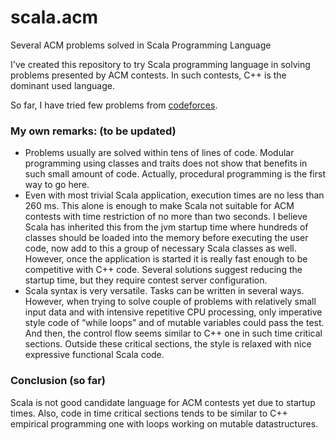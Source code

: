 # scala.acm
Several ACM  problems solved in Scala Programming Language

I've created this repository to try Scala programming language in solving problems presented by ACM contests. In such contests, C++ is the dominant used language.

So far, I have tried few problems from [codeforces](http://codeforces.com).

### My own remarks: (to be updated)

* Problems usually are solved within tens of lines of code. Modular programming using classes and traits does not show that benefits in such small amount of code. Actually, procedural programming is the first way to go here.
* Even with most trivial Scala application, execution times are no less than 260 ms. This alone is enough to make Scala not suitable for ACM contests with time restriction of no more than two seconds. I believe Scala has inherited this from the  jvm startup time where hundreds of classes should be loaded into the memory before executing the user code, now add to this a group of necessary Scala classes as well. However, once the application is started it is really fast enough to be competitive with C++ code. Several solutions suggest reducing the startup time, but they require contest server configuration.
* Scala syntax is very versatile. Tasks can be written in several ways. However, when trying to solve couple of problems with relatively small input data and with intensive repetitive CPU processing, only imperative style code of “while loops” and of mutable variables could pass the test. And then, the control flow seems similar to C++ one in such time critical sections. Outside these critical sections, the style is relaxed with nice expressive functional Scala code.


### Conclusion (so far)
  Scala is not good candidate language for ACM contests yet due to startup times. Also, code in time critical sections tends to be similar to C++ empirical programming one with loops working on mutable datastructures.
